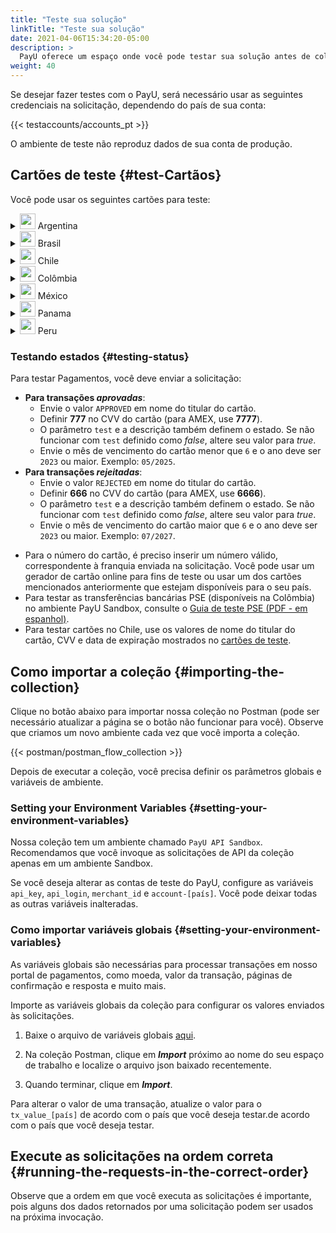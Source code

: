 ```yaml
---
title: "Teste sua solução"
linkTitle: "Teste sua solução"
date: 2021-04-06T15:34:20-05:00
description: >
  PayU oferece um espaço onde você pode testar sua solução antes de colocar no ar, onde você poderá receber pagamentos e transações reais.
weight: 40
---
```

<script>
  function openTarget() {
    var hash = location.hash.substring(1);
    if(hash) {
      var details = document.getElementById(hash);
    } 
    if(details && details.tagName.toLowerCase() === 'details') {
      details.open = true;
      details.scrollIntoView(true);
    }
  }
  window.addEventListener('DOMContentLoaded', openTarget);
</script>
Se desejar fazer testes com o PayU, será necessário usar as seguintes credenciais na solicitação, dependendo do país de sua conta:  

{{< testaccounts/accounts_pt >}}

O ambiente de teste não reproduz dados de sua conta de produção.

## Cartões de teste {#test-Cartãos}
Você pode usar os seguintes cartões para teste:

<details id="argentina">
<summary><img src="/assets/Argentina.png" width="25px"/> Argentina</summary>

| Cartão                           | Número                              |
|----------------------------------|-------------------------------------|
| **Cartão de Crédito AMEX**       | 376414000000009                     |
| **Cartão de Crédito ARGENCARD**  | 5011050000000001                    |
| **Cartão de Crédito CABAL**      | 5896570000000008                    |
| **Cartão de Crédito CENCOSUD**   | 6034930000000005 - 5197670000000002 |
| **Cartão de Crédito DINERS**     | 36481400000006                      |
| **Cartão de Crédito MASTERCARD** | 5399090000000009                    |
| **Cartão de Crédito NARANJA**    | 5895620000000002                    |
| **Cartão de crédito SHOPPING**   | 6034880000000051                    |
| **Cartão de Crédito VISA**       | 4850110000000000 - 4036820000000001 |
| **Cartão de Débito VISA**        | 4517730000000000                    |  

</details>
<details id="brazil">
<summary><img src="/assets/Brasil.png" width="25px"/> Brasil</summary>

| Cartão                           | Número                              |
|----------------------------------|-------------------------------------|
| **Cartão de Crédito AMEX**       | 376611000000000                     |
| **Cartão de Crédito DINERS**     | 36213800000009                      |
| **Cartão de Crédito ELO**        | 5067310000000002                    |
| **Cartão de Crédito HIPERCARD**  | 6062825624254001                    |
| **Cartão de Crédito MASTERCARD** | 5123740000000002                    |
| **Cartão de Crédito VISA**       | 4422120000000008 - 4984460000000008 |

</details>
<details id="chile">
<summary><img src="/assets/Chile.png" width="25px"/> Chile</summary>

<table>
<thead>
  <tr>
    <th>Cartão</th>
    <th>Número</th>
    <th>Titular do cartão</th>
    <th>CVV</th>
    <th>Data de expiração</th>
  </tr>
</thead>
<tbody>
  <tr>
    <td><b>Cartão de Crédito AMEX</b></td>
    <td>377825000000005</td>
    <td colspan="3" rowspan="2" style="vertical-align:middle"><a href="#testing-status">Use os valores de teste de acordo com o resultado esperado.</a></td>
  </tr>
  <tr>
    <td><b>Cartão de Crédito DINERS</b></td>
    <td>36525200000002</td>
  </tr>
  <tr>
    <td><b>Cartão de Crédito MASTERCARD</b></td>
    <td>5457210001000019</td>
    <td>BKN_DMC_001</td>
    <td>300</td>
    <td>12/25</td>
  </tr>
  <tr>
    <td><b>Cartão de Débito MASTERCARD</b></td>
    <td>5204730000001003</td>
    <td>BKN_MCS_001</td>
    <td>100</td>
    <td>12/25</td>
  </tr>
  <tr>
    <td><b>Cartão Pré-pago MASTERCARD</b></td>
    <td>5185540320000012</td>
    <td>BKN_DMC_001</td>
    <td>001</td>
    <td>12/25</td>
  </tr>
  <tr>
    <td><b>Cartão de Crédito VISA</b></td>
    <td>4761340000000035</td>
    <td>VISA_GLOBAL_3</td>
    <td>846</td>
    <td>12/27</td>
  </tr>
  <tr>
    <td><b>Cartão Internacional VISA</b></td>
    <td>4005520000000129</td>
    <td>VISA_ECOMMERCE_03</td>
    <td>921</td>
    <td>12/27</td>
  </tr>
  <tr>
    <td><b>Cartão de Débito VISA</b></td>
    <td>4761340000000050</td>
    <td>VISA_GLOBAL_5</td>
    <td>846</td>
    <td>12/27</td>
  </tr>
</tbody>
</table>

</details>
<details id="colombia">
<summary><img src="/assets/Colombia.png" width="25px"/> Colômbia</summary>

| Cartão                           | Número                                                                |
|----------------------------------|-----------------------------------------------------------------------|
| **Cartão de Crédito AMEX**       | 377813000000001 - 377847626810864 - 376402004977124 - 376414000000009 |
| **Cartão de Crédito CODENSA**    | 5907120000000009                                                      |
| **Cartão de Crédito CRM**        | 5282096712463427                                                      |
| **Cartão de Crédito DAVIVIENDA** | 5247081012761500                                                      |
| **Cartão de Crédito DINERS**     | 36032400000007 - 36032404150519 - 36032440201896                      |
| **Cartão de Crédito MASTERCARD** | 5471300000000003 - 5120697176068275                                   |
| **Cartão de Crédito NEQUI**      | 4093551018099251                                                      |
| **Cartão de Crédito VISA**       | 4097440000000004 - 4037997623271984 - 4111111111111111                |
| **Cartão de Débito VISA**        | 4509420000000008                                                      |

</details>
<details id="mexico">
<summary><img src="/assets/Mexico.png" width="25px"/> México</summary>

| Cartão                           | Número                               |
|----------------------------------|--------------------------------------|
| **Cartão de Crédito AMEX**       | 376675000000005                      |
| **Cartão de Crédito MASTERCARD** | 5579070000000003                     |
| **Cartão de Débito MASTERCARD**  | 5256780000000007                     |
| **Cartão de Crédito VISA**       | 4268070000000002                     |
| **Cartão de Débito VISA**        | 4415490000000004                     |

</details>
<details id="panama">
<summary><img src="/assets/Panama.png" width="25px"/> Panama</summary>

| Cartão                           | Número                               |
|----------------------------------|--------------------------------------|
| **Cartão de Crédito MASTERCARD** | 5455040000000005                     |
| **Cartão de Crédito VISA**       | 4723030000000005                     |

</details>
<details id="peru">
<summary><img src="/assets/Peru.png" width="25px"/> Peru</summary>

| Cartão                           | Número                               |
|----------------------------------|--------------------------------------|
| **Cartão de Crédito AMEX**       | 377753000000009                      |
| **Cartão de Crédito DINERS**     | 36239200000000                       |
| **Cartão de Crédito MASTERCARD** | 5491610000000001                     |
| **Cartão de Débito MASTERCARD**  | 5236930000000003                     |
| **Cartão de Crédito VISA**       | 4907840000000005 - 4634010000000005  |
| **Cartão de Débito VISA**        | 4557880000000004                     |

</details>

### Testando estados {#testing-status}
Para testar Pagamentos, você deve enviar a solicitação:

* **Para transações _aprovadas_**: 
  - Envie o valor `APPROVED` em nome do titular do cartão.
  - Definir **777** no CVV do cartão (para AMEX, use **7777**).
  - O parâmetro `test` e a descrição também definem o estado. Se não funcionar com `test` definido como _false_, altere seu valor para _true_.
  - Envie o mês de vencimento do cartão menor que `6` e o ​​ano deve ser `2023` ou maior. Exemplo: `05/2025`.
* **Para transações _rejeitadas_**: 
  - Envie o valor `REJECTED` em nome do titular do cartão.
  - Definir **666** no CVV do cartão (para AMEX, use **6666**).
  - O parâmetro `test` e a descrição também definem o estado. Se não funcionar com `test` definido como _false_, altere seu valor para _true_.
  - Envie o mês de vencimento do cartão maior que `6` e o ​​ano deve ser `2023` ou maior. Exemplo: `07/2027`.
<!--* **Para transações _pendentes_**: 
  - Envie o valor `PENDING` em nome do titular do cartão.
  - Definir **777** no CVV do cartão (para AMEX, use **7777**).
  - Envie o parâmetro `test` como _true_.
  - Nas informações de comprador e pagador, atribua o endereço de e-mail `manual-review-hub@email.com`.-->
* Para o número do cartão, é preciso inserir um número válido, correspondente à franquia enviada na solicitação. Você pode usar um gerador de cartão online para fins de teste ou usar um dos cartões mencionados anteriormente que estejam disponíveis para o seu país.
* Para testar as transferências bancárias PSE (disponíveis na Colômbia) no ambiente PayU Sandbox, consulte o [Guia de teste PSE (PDF - em espanhol)](/assets/pse-test-guide-v5-es.pdf).
* Para testar cartões no Chile, use os valores de nome do titular do cartão, CVV e data de expiração mostrados no <a href="#chile" id="linkcl" onclick="document.getElementById('chile').open = true ;">cartões de teste</a>.

## Como importar a coleção {#importing-the-collection}
Clique no botão abaixo para importar nossa coleção no Postman (pode ser necessário atualizar a página se o botão não funcionar para você). Observe que criamos um novo ambiente cada vez que você importa a coleção.

{{< postman/postman_flow_collection >}}
<br>

Depois de executar a coleção, você precisa definir os parâmetros globais e variáveis de ambiente.

### Setting your Environment Variables {#setting-your-environment-variables}
Nossa coleção tem um ambiente chamado `PayU API Sandbox`. Recomendamos que você invoque as solicitações de API da coleção apenas em um ambiente Sandbox.

Se você deseja alterar as contas de teste do PayU, configure as variáveis `api_key`, `api_login`, `merchant_id` e `account-[país]`. Você pode deixar todas as outras variáveis inalteradas.

### Como importar variáveis globais {#setting-your-environment-variables}
As variáveis globais são necessárias para processar transações em nosso portal de pagamentos, como moeda, valor da transação, páginas de confirmação e resposta e muito mais.

Importe as variáveis globais da coleção para configurar os valores enviados às solicitações. 

1. Baixe o arquivo de variáveis globais <a href="/assets/globals/PayU%20Latam.postman_globals.json" download>aqui</a>.

2. Na coleção Postman, clique em _**Import**_ próximo ao nome do seu espaço de trabalho e localize o arquivo json baixado recentemente.

3. Quando terminar, clique em _**Import**_.

Para alterar o valor de uma transação, atualize o valor para o  `tx_value_[país]` de acordo com o país que você deseja testar.de acordo com o país que você deseja testar.

## Execute as solicitações na ordem correta {#running-the-requests-in-the-correct-order}
Observe que a ordem em que você executa as solicitações é importante, pois alguns dos dados retornados por uma solicitação podem ser usados na próxima invocação.